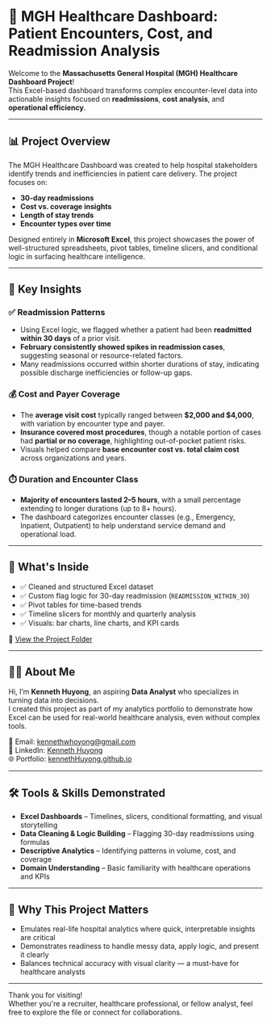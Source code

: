 # 🏥 MGH Healthcare Dashboard: Patient Encounters, Cost, and Readmission Analysis

Welcome to the **Massachusetts General Hospital (MGH) Healthcare Dashboard Project**!  
This Excel-based dashboard transforms complex encounter-level data into actionable insights focused on **readmissions**, **cost analysis**, and **operational efficiency**.

---

## 📊 Project Overview

The MGH Healthcare Dashboard was created to help hospital stakeholders identify trends and inefficiencies in patient care delivery. The project focuses on:

- **30-day readmissions**  
- **Cost vs. coverage insights**  
- **Length of stay trends**  
- **Encounter types over time**

Designed entirely in **Microsoft Excel**, this project showcases the power of well-structured spreadsheets, pivot tables, timeline slicers, and conditional logic in surfacing healthcare intelligence.

---

## 🧠 Key Insights

### ✅ Readmission Patterns
- Using Excel logic, we flagged whether a patient had been **readmitted within 30 days** of a prior visit.
- **February consistently showed spikes in readmission cases**, suggesting seasonal or resource-related factors.
- Many readmissions occurred within shorter durations of stay, indicating possible discharge inefficiencies or follow-up gaps.

### 💰 Cost and Payer Coverage
- The **average visit cost** typically ranged between **$2,000 and $4,000**, with variation by encounter type and payer.
- **Insurance covered most procedures**, though a notable portion of cases had **partial or no coverage**, highlighting out-of-pocket patient risks.
- Visuals helped compare **base encounter cost vs. total claim cost** across organizations and years.

### ⏱️ Duration and Encounter Class
- **Majority of encounters lasted 2–5 hours**, with a small percentage extending to longer durations (up to 8+ hours).
- The dashboard categorizes encounter classes (e.g., Emergency, Inpatient, Outpatient) to help understand service demand and operational load.

---

## 📁 What's Inside

- ✅ Cleaned and structured Excel dataset  
- ✅ Custom flag logic for 30-day readmission (`READMISSION_WITHIN_30`)  
- ✅ Pivot tables for time-based trends  
- ✅ Timeline slicers for monthly and quarterly analysis  
- ✅ Visuals: bar charts, line charts, and KPI cards

📂 [View the Project Folder](https://github.com/Yungssu/ExcelDashboard/tree/main/MGHHealthcareDashboard)

---

## 🙋‍♂️ About Me

Hi, I’m **Kenneth Huyong**, an aspiring **Data Analyst** who specializes in turning data into decisions.  
I created this project as part of my analytics portfolio to demonstrate how Excel can be used for real-world healthcare analysis, even without complex tools.

📧 Email: [kennethwhoyong@gmail.com](mailto:kennethwhoyong@gmail.com)  
💼 LinkedIn: [Kenneth Huyong](https://www.linkedin.com/in/kenneth-huyong-b255352b4/)  
🌐 Portfolio: [kennethHuyong.github.io](https://github.com/Yungssu/kennethHuyong.github.io)

---

## 🛠️ Tools & Skills Demonstrated

- **Excel Dashboards** – Timelines, slicers, conditional formatting, and visual storytelling  
- **Data Cleaning & Logic Building** – Flagging 30-day readmissions using formulas  
- **Descriptive Analytics** – Identifying patterns in volume, cost, and coverage  
- **Domain Understanding** – Basic familiarity with healthcare operations and KPIs

---

## 🚀 Why This Project Matters

- Emulates real-life hospital analytics where quick, interpretable insights are critical  
- Demonstrates readiness to handle messy data, apply logic, and present it clearly  
- Balances technical accuracy with visual clarity — a must-have for healthcare analysts

---

Thank you for visiting!  
Whether you're a recruiter, healthcare professional, or fellow analyst, feel free to explore the file or connect for collaborations.

